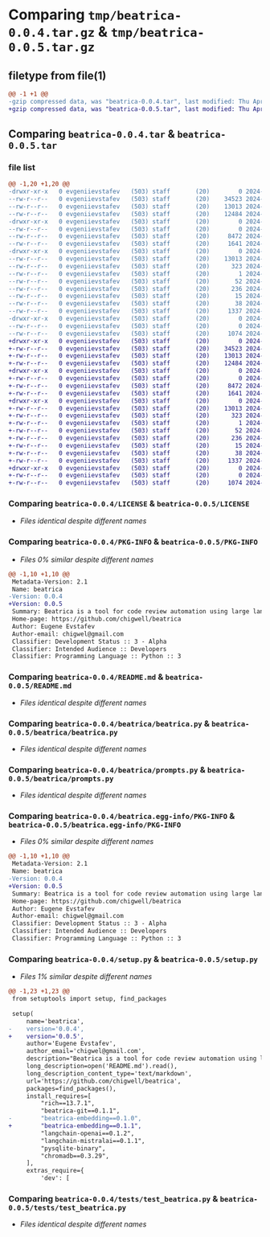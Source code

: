 # Comparing `tmp/beatrica-0.0.4.tar.gz` & `tmp/beatrica-0.0.5.tar.gz`

## filetype from file(1)

```diff
@@ -1 +1 @@
-gzip compressed data, was "beatrica-0.0.4.tar", last modified: Thu Apr 11 10:18:32 2024, max compression
+gzip compressed data, was "beatrica-0.0.5.tar", last modified: Thu Apr 11 10:20:07 2024, max compression
```

## Comparing `beatrica-0.0.4.tar` & `beatrica-0.0.5.tar`

### file list

```diff
@@ -1,20 +1,20 @@
-drwxr-xr-x   0 evgeniievstafev   (503) staff       (20)        0 2024-04-11 10:18:32.869487 beatrica-0.0.4/
--rw-r--r--   0 evgeniievstafev   (503) staff       (20)    34523 2024-01-31 16:51:58.000000 beatrica-0.0.4/LICENSE
--rw-r--r--   0 evgeniievstafev   (503) staff       (20)    13013 2024-04-11 10:18:32.869303 beatrica-0.0.4/PKG-INFO
--rw-r--r--   0 evgeniievstafev   (503) staff       (20)    12484 2024-04-11 09:39:23.000000 beatrica-0.0.4/README.md
-drwxr-xr-x   0 evgeniievstafev   (503) staff       (20)        0 2024-04-11 10:18:32.867454 beatrica-0.0.4/beatrica/
--rw-r--r--   0 evgeniievstafev   (503) staff       (20)        0 2024-04-11 09:39:23.000000 beatrica-0.0.4/beatrica/__init__.py
--rw-r--r--   0 evgeniievstafev   (503) staff       (20)     8472 2024-04-11 09:39:23.000000 beatrica-0.0.4/beatrica/beatrica.py
--rw-r--r--   0 evgeniievstafev   (503) staff       (20)     1641 2024-04-11 09:39:23.000000 beatrica-0.0.4/beatrica/prompts.py
-drwxr-xr-x   0 evgeniievstafev   (503) staff       (20)        0 2024-04-11 10:18:32.868763 beatrica-0.0.4/beatrica.egg-info/
--rw-r--r--   0 evgeniievstafev   (503) staff       (20)    13013 2024-04-11 10:18:32.000000 beatrica-0.0.4/beatrica.egg-info/PKG-INFO
--rw-r--r--   0 evgeniievstafev   (503) staff       (20)      323 2024-04-11 10:18:32.000000 beatrica-0.0.4/beatrica.egg-info/SOURCES.txt
--rw-r--r--   0 evgeniievstafev   (503) staff       (20)        1 2024-04-11 10:18:32.000000 beatrica-0.0.4/beatrica.egg-info/dependency_links.txt
--rw-r--r--   0 evgeniievstafev   (503) staff       (20)       52 2024-04-11 10:18:32.000000 beatrica-0.0.4/beatrica.egg-info/entry_points.txt
--rw-r--r--   0 evgeniievstafev   (503) staff       (20)      236 2024-04-11 10:18:32.000000 beatrica-0.0.4/beatrica.egg-info/requires.txt
--rw-r--r--   0 evgeniievstafev   (503) staff       (20)       15 2024-04-11 10:18:32.000000 beatrica-0.0.4/beatrica.egg-info/top_level.txt
--rw-r--r--   0 evgeniievstafev   (503) staff       (20)       38 2024-04-11 10:18:32.869546 beatrica-0.0.4/setup.cfg
--rw-r--r--   0 evgeniievstafev   (503) staff       (20)     1337 2024-04-11 10:18:30.000000 beatrica-0.0.4/setup.py
-drwxr-xr-x   0 evgeniievstafev   (503) staff       (20)        0 2024-04-11 10:18:32.869005 beatrica-0.0.4/tests/
--rw-r--r--   0 evgeniievstafev   (503) staff       (20)        0 2024-04-11 09:39:23.000000 beatrica-0.0.4/tests/__init__.py
--rw-r--r--   0 evgeniievstafev   (503) staff       (20)     1074 2024-04-11 09:39:23.000000 beatrica-0.0.4/tests/test_beatrica.py
+drwxr-xr-x   0 evgeniievstafev   (503) staff       (20)        0 2024-04-11 10:20:07.510657 beatrica-0.0.5/
+-rw-r--r--   0 evgeniievstafev   (503) staff       (20)    34523 2024-01-31 16:51:58.000000 beatrica-0.0.5/LICENSE
+-rw-r--r--   0 evgeniievstafev   (503) staff       (20)    13013 2024-04-11 10:20:07.510457 beatrica-0.0.5/PKG-INFO
+-rw-r--r--   0 evgeniievstafev   (503) staff       (20)    12484 2024-04-11 09:39:23.000000 beatrica-0.0.5/README.md
+drwxr-xr-x   0 evgeniievstafev   (503) staff       (20)        0 2024-04-11 10:20:07.508710 beatrica-0.0.5/beatrica/
+-rw-r--r--   0 evgeniievstafev   (503) staff       (20)        0 2024-04-11 09:39:23.000000 beatrica-0.0.5/beatrica/__init__.py
+-rw-r--r--   0 evgeniievstafev   (503) staff       (20)     8472 2024-04-11 09:39:23.000000 beatrica-0.0.5/beatrica/beatrica.py
+-rw-r--r--   0 evgeniievstafev   (503) staff       (20)     1641 2024-04-11 09:39:23.000000 beatrica-0.0.5/beatrica/prompts.py
+drwxr-xr-x   0 evgeniievstafev   (503) staff       (20)        0 2024-04-11 10:20:07.509724 beatrica-0.0.5/beatrica.egg-info/
+-rw-r--r--   0 evgeniievstafev   (503) staff       (20)    13013 2024-04-11 10:20:07.000000 beatrica-0.0.5/beatrica.egg-info/PKG-INFO
+-rw-r--r--   0 evgeniievstafev   (503) staff       (20)      323 2024-04-11 10:20:07.000000 beatrica-0.0.5/beatrica.egg-info/SOURCES.txt
+-rw-r--r--   0 evgeniievstafev   (503) staff       (20)        1 2024-04-11 10:20:07.000000 beatrica-0.0.5/beatrica.egg-info/dependency_links.txt
+-rw-r--r--   0 evgeniievstafev   (503) staff       (20)       52 2024-04-11 10:20:07.000000 beatrica-0.0.5/beatrica.egg-info/entry_points.txt
+-rw-r--r--   0 evgeniievstafev   (503) staff       (20)      236 2024-04-11 10:20:07.000000 beatrica-0.0.5/beatrica.egg-info/requires.txt
+-rw-r--r--   0 evgeniievstafev   (503) staff       (20)       15 2024-04-11 10:20:07.000000 beatrica-0.0.5/beatrica.egg-info/top_level.txt
+-rw-r--r--   0 evgeniievstafev   (503) staff       (20)       38 2024-04-11 10:20:07.510719 beatrica-0.0.5/setup.cfg
+-rw-r--r--   0 evgeniievstafev   (503) staff       (20)     1337 2024-04-11 10:20:02.000000 beatrica-0.0.5/setup.py
+drwxr-xr-x   0 evgeniievstafev   (503) staff       (20)        0 2024-04-11 10:20:07.510006 beatrica-0.0.5/tests/
+-rw-r--r--   0 evgeniievstafev   (503) staff       (20)        0 2024-04-11 09:39:23.000000 beatrica-0.0.5/tests/__init__.py
+-rw-r--r--   0 evgeniievstafev   (503) staff       (20)     1074 2024-04-11 09:39:23.000000 beatrica-0.0.5/tests/test_beatrica.py
```

### Comparing `beatrica-0.0.4/LICENSE` & `beatrica-0.0.5/LICENSE`

 * *Files identical despite different names*

### Comparing `beatrica-0.0.4/PKG-INFO` & `beatrica-0.0.5/PKG-INFO`

 * *Files 0% similar despite different names*

```diff
@@ -1,10 +1,10 @@
 Metadata-Version: 2.1
 Name: beatrica
-Version: 0.0.4
+Version: 0.0.5
 Summary: Beatrica is a tool for code review automation using large language models.
 Home-page: https://github.com/chigwell/beatrica
 Author: Eugene Evstafev
 Author-email: chigwel@gmail.com
 Classifier: Development Status :: 3 - Alpha
 Classifier: Intended Audience :: Developers
 Classifier: Programming Language :: Python :: 3
```

### Comparing `beatrica-0.0.4/README.md` & `beatrica-0.0.5/README.md`

 * *Files identical despite different names*

### Comparing `beatrica-0.0.4/beatrica/beatrica.py` & `beatrica-0.0.5/beatrica/beatrica.py`

 * *Files identical despite different names*

### Comparing `beatrica-0.0.4/beatrica/prompts.py` & `beatrica-0.0.5/beatrica/prompts.py`

 * *Files identical despite different names*

### Comparing `beatrica-0.0.4/beatrica.egg-info/PKG-INFO` & `beatrica-0.0.5/beatrica.egg-info/PKG-INFO`

 * *Files 0% similar despite different names*

```diff
@@ -1,10 +1,10 @@
 Metadata-Version: 2.1
 Name: beatrica
-Version: 0.0.4
+Version: 0.0.5
 Summary: Beatrica is a tool for code review automation using large language models.
 Home-page: https://github.com/chigwell/beatrica
 Author: Eugene Evstafev
 Author-email: chigwel@gmail.com
 Classifier: Development Status :: 3 - Alpha
 Classifier: Intended Audience :: Developers
 Classifier: Programming Language :: Python :: 3
```

### Comparing `beatrica-0.0.4/setup.py` & `beatrica-0.0.5/setup.py`

 * *Files 1% similar despite different names*

```diff
@@ -1,23 +1,23 @@
 from setuptools import setup, find_packages
 
 setup(
     name='beatrica',
-    version='0.0.4',
+    version='0.0.5',
     author='Eugene Evstafev',
     author_email='chigwel@gmail.com',
     description="Beatrica is a tool for code review automation using large language models.",
     long_description=open('README.md').read(),
     long_description_content_type='text/markdown',
     url='https://github.com/chigwell/beatrica',
     packages=find_packages(),
     install_requires=[
         "rich==13.7.1",
         "beatrica-git==0.1.1",
-        "beatrica-embedding==0.1.0",
+        "beatrica-embedding==0.1.1",
         "langchain-openai==0.1.2",
         "langchain-mistralai==0.1.1",
         "pysqlite-binary",
         "chromadb==0.3.29",
     ],
     extras_require={
         'dev': [
```

### Comparing `beatrica-0.0.4/tests/test_beatrica.py` & `beatrica-0.0.5/tests/test_beatrica.py`

 * *Files identical despite different names*

